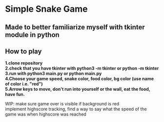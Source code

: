 # Simple Snake Game 
## Made to better familiarize myself with tkinter module in python
## How to play  
**1.clone repository**   
**2.check that you have tkinter with python3 -m tkinter or python -m tkinter**  
**3.run with python3 main.py or python main.py**    
**4.Choose your game speed, snake color, food color, bg color (use name of color i.e. "red")**     
**5.Arrow keys to move, don't run into yourself or the wall, eat the food, have fun.**  


WIP: make sure game over is visible if background is red  
implement highscore tracking, find a way to say what the speed of the game was when highscore was reached
